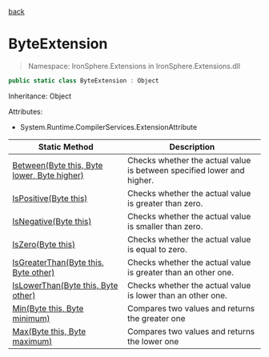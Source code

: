 ﻿[back](/IronSphere.Extensions/types)

# ByteExtension

> Namespace: IronSphere.Extensions in  IronSphere.Extensions.dll



```csharp
public static class ByteExtension : Object
```
Inheritance: Object



Attributes:
        
* System.Runtime.CompilerServices.ExtensionAttribute




| Static Method | Description |
| --- | --- |
| [Between(Byte this, Byte lower, Byte higher)](ByteExtension.Between(Byte,Byte,Byte)) | Checks whether the actual value is between specified lower and higher. |
| [IsPositive(Byte this)](ByteExtension.IsPositive(Byte)) | Checks whether the actual value is greater than zero. |
| [IsNegative(Byte this)](ByteExtension.IsNegative(Byte)) | Checks whether the actual value is smaller than zero. |
| [IsZero(Byte this)](ByteExtension.IsZero(Byte)) | Checks whether the actual value is equal to zero. |
| [IsGreaterThan(Byte this, Byte other)](ByteExtension.IsGreaterThan(Byte,Byte)) | Checks whether the actual value is greater than an other one. |
| [IsLowerThan(Byte this, Byte other)](ByteExtension.IsLowerThan(Byte,Byte)) | Checks whether the actual value is lower than an other one. |
| [Min(Byte this, Byte minimum)](ByteExtension.Min(Byte,Byte)) | Compares two values and returns the greater one |
| [Max(Byte this, Byte maximum)](ByteExtension.Max(Byte,Byte)) | Compares two values and returns the lower one |
